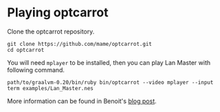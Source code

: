 # Playing optcarrot

Clone the optcarrot repository.

    git clone https://github.com/mame/optcarrot.git
    cd optcarrot

You will need `mplayer` to be installed, then you can play Lan Master 
with following command.

    path/to/graalvm-0.20/bin/ruby bin/optcarrot --video mplayer --input term examples/Lan_Master.nes

More information can be found in Benoit's [blog post](https://eregon.me/blog/2016/11/28/optcarrot.html).
